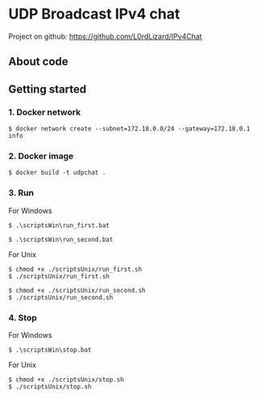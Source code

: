 # UDP Broadcast IPv4 chat
Project on github: https://github.com/L0rdLizard/IPv4Chat

## About code



## Getting started
### 1. Docker network
```
$ docker network create --subnet=172.18.0.0/24 --gateway=172.18.0.1 info
```

### 2. Docker image 
```
$ docker build -t udpchat .
```

### 3. Run
For Windows
```
$ .\scriptsWin\run_first.bat  
```

```
$ .\scriptsWin\run_second.bat
```

For Unix
```
$ chmod +x ./scriptsUnix/run_first.sh
$ ./scriptsUnix/run_first.sh
```

```
$ chmod +x ./scriptsUnix/run_second.sh
$ ./scriptsUnix/run_second.sh
```

### 4. Stop
For Windows
```
$ .\scriptsWin\stop.bat  
```

For Unix
```
$ chmod +x ./scriptsUnix/stop.sh
$ ./scriptsUnix/stop.sh
```